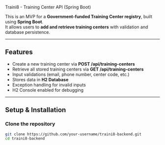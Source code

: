 Traini8 - Training Center API (Spring Boot)

This is an MVP for a **Government-funded Training Center registry**, built using **Spring Boot**.  
It allows users to **add and retrieve training centers** with validation and database persistence.

---

## Features
- Create a new training center via **POST /api/training-centers**
- Retrieve all stored training centers via **GET /api/training-centers**
- Input validations (email, phone number, center code, etc.)
- Stores data in **H2 Database**
- Exception handling for invalid inputs
- H2 Console enabled for debugging

---

## Setup & Installation

### Clone the repository
```sh
git clone https://github.com/your-username/traini8-backend.git
cd traini8-backend
